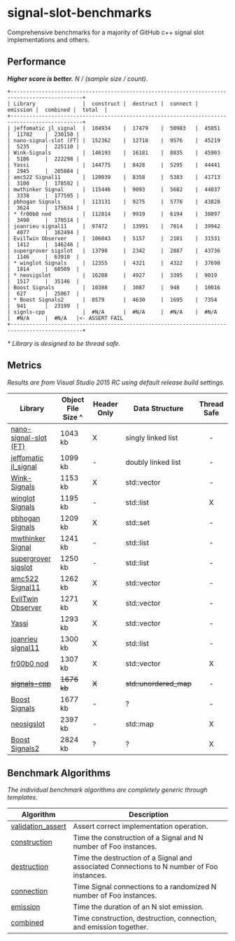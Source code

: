 # signal-slot-benchmarks
Comprehensive benchmarks for a majority of GitHub c++ signal slot implementations and others.

Performance
-----------

**_Higher score is better._** _N / (sample size / count)._

```
+---------------------------------------------------------------------------------------------+
| Library               |  construct |  destruct |  connect |  emission |  combined |  total  |
+---------------------------------------------------------------------------------------------+
| jeffomatic jl_signal  |  104934    |  17479    |  50983   |  45051    |  11702    |  230150 |
| nano-signal-slot (FT) |  152362    |  12718    |  9576    |  45219    |  5235     |  225110 |
| Wink-Signals          |  146193    |  16181    |  8835    |  45903    |  5186     |  222298 |
| Yassi                 |  144775    |  8428     |  5295    |  44441    |  2945     |  205884 |
| amc522 Signal11       |  120039    |  8358     |  5383    |  41713    |  3100     |  178592 |
| mwthinker Signal      |  115446    |  9093     |  5682    |  44037    |  3338     |  177595 |
| pbhogan Signals       |  113131    |  9275     |  5776    |  43828    |  3624     |  175634 |
| * fr00b0 nod          |  112814    |  9919     |  6194    |  38097    |  3490     |  170514 |
| joanrieu signal11     |  97472     |  13991    |  7014    |  39942    |  4077     |  162494 |
| EvilTwin Observer     |  106043    |  5157     |  2101    |  31531    |  1412     |  146246 |
| supergrover sigslot   |  13798     |  2342     |  2887    |  43736    |  1146     |  63910  |
| * winglot Signals     |  12355     |  4321     |  4322    |  37698    |  1814     |  60509  |
| * neosigslot          |  16288     |  4927     |  3395    |  9019     |  1517     |  35146  |
| Boost Signals         |  10388     |  3087     |  948     |  10016    |  627      |  25067  |
| * Boost Signals2      |  8579      |  4630     |  1695    |  7354     |  941      |  23199  |
| signls-cpp            |  #N/A      |  #N/A     |  #N/A    |  #N/A     |  #N/A     |  #N/A   |<- ASSERT FAIL
+---------------------------------------------------------------------------------------------+
```
_* Library is designed to be thread safe._

Metrics
-------

_Results are from Visual Studio 2015 RC using default release build settings._

| Library | Object File Size ^ | Header Only | Data Structure | Thread Safe |
| ------- | ------------------ | ----------- | -------------- |:-----------:|
| [nano-signal-slot (FT)](https://github.com/NoAvailableAlias/nano-signal-slot/tree/FT) | 1043 kb | X | singly linked list | - |
| [jeffomatic jl_signal](https://github.com/jeffomatic/jl_signal) | 1099 kb | - | doubly linked list | - |
| [Wink-Signals](https://github.com/miguelmartin75/Wink-Signals) | 1153 kb | X | std::vector | - |
| [winglot Signals](https://github.com/winglot/Signals) | 1195 kb | - | std::list | X |
| [pbhogan Signals](https://github.com/pbhogan/Signals) | 1209 kb | X | std::set | - |
| [mwthinker Signal](https://github.com/mwthinker/Signal) | 1241 kb | - | std::list | - |
| [supergrover sigslot](https://github.com/supergrover/sigslot) | 1250 kb | - | std::list | - |
| [amc522 Signal11](https://github.com/amc522/Signal11) | 1262 kb | X | std::vector | - |
| [EvilTwin Observer](http://eviltwingames.com/blog/the-observer-pattern-revisited/) | 1271 kb | X | std::vector | - |
| [Yassi](http://www.codeproject.com/Articles/867044/Yassi-Yet-Another-Signal-Slot-Implementation) | 1293 kb | X | std::vector | - |
| [joanrieu signal11](https://github.com/joanrieu/signal11) | 1300 kb | X | std::list | - |
| [fr00b0 nod](https://github.com/fr00b0/nod) | 1307 kb | X | std::vector | X |
| ~~[signals-cpp](https://github.com/martinkallman/signals-cpp)~~ | ~~1676 kb~~ | ~~X~~ | ~~std::unordered_map~~ | - |
| [Boost Signals](http://www.boost.org/doc/libs/1_56_0/doc/html/signals.html) | 1677 kb | - | ? | - |
| [neosigslot](http://www.i42.co.uk/stuff/neosigslot.htm) | 2397 kb | - | std::map | X |
| [Boost Signals2](http://www.boost.org/doc/libs/1_56_0/doc/html/signals2.html) | 2824 kb | ? | ? | X |

Benchmark Algorithms
--------------------

_The individual benchmark algorithms are completely generic through templates._

| Algorithm | Description |
| --------- | ----------- |
| [validation_assert](https://github.com/NoAvailableAlias/signal-slot-benchmarks/blob/master/benchmark.hpp#L21) | Assert correct implementation operation. |
| [construction](https://github.com/NoAvailableAlias/signal-slot-benchmarks/blob/master/benchmark.hpp#L50) | Time the construction of a Signal and N number of Foo instances. |
| [destruction](https://github.com/NoAvailableAlias/signal-slot-benchmarks/blob/master/benchmark.hpp#L71) | Time the destruction of a Signal and associated Connections to N number of Foo instances. |
| [connection](https://github.com/NoAvailableAlias/signal-slot-benchmarks/blob/master/benchmark.hpp#L101) | Time Signal connections to a randomized N number of Foo instances. |
| [emission](https://github.com/NoAvailableAlias/signal-slot-benchmarks/blob/master/benchmark.hpp#L129) | Time the duration of an N slot emission. |
| [combined](https://github.com/NoAvailableAlias/signal-slot-benchmarks/blob/master/benchmark.hpp#L159) | Time construction, destruction, connection, and emission together. |
